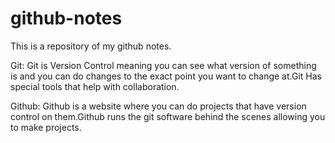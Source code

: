 # github-notes
This is a repository of my github notes.

Git: Git is Version Control meaning you can see what version of something is and you can do changes to the exact point you want to change at.Git Has special tools that help with collaboration.

Github: Github is a website where you can do projects that have version control on them.Github runs the git software behind the scenes allowing you to make projects.

